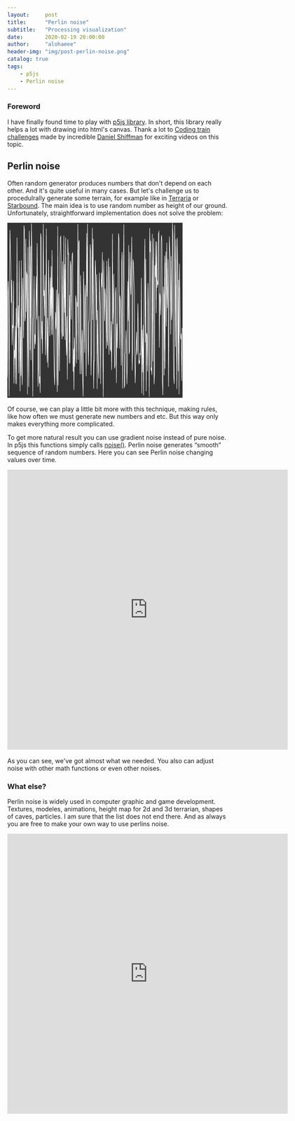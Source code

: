 ```yaml
---
layout:     post
title:      "Perlin noise"
subtitle:   "Processing visualization"
date:       2020-02-19 20:00:00
author:     "alohaeee"
header-img: "img/post-perlin-noise.png"
catalog: true
tags:
    - p5js
    - Perlin noise
---
```


### Foreword

I have finally found time to play with [p5js library](https://p5js.org/). In short, this library really helps a lot with drawing into html's canvas. 
Thank a lot to [Coding train challenges](https://thecodingtrain.com/) made by incredible [Daniel Shiffman](https://shiffman.net/) for exciting videos on this topic. 

## Perlin noise

Often random generator produces numbers that don't depend on each other. And it's quite useful in many cases. But let's challenge us to procedulrally generate some terrain, for example like in [Terraria](https://en.wikipedia.org/wiki/Terraria) or [Starbound](https://en.wikipedia.org/wiki/Starbound). 
The main idea is to use random number as height of our ground. Unfortunately, straightforward implementation does not solve the problem:

<img src="img/in-post/random.png" width=400 height=400></img>

Of course, we can play a little bit more with this technique, making rules, like how often we must generate new numbers and etc. But this way only makes everything more complicated.


To get more natural result you can use gradient noise instead of pure noise. In p5js this functions simply calls [noise()](https://p5js.org/reference/#/p5/noise). Perlin noise generates “smooth” sequence of random numbers. Here you can see Perlin noise changing values over time.
<iframe src="https://player.vimeo.com/video/393112363" width="640" height="640" frameborder="0" allow="autoplay; fullscreen" allowfullscreen></iframe>

<br>

As you can see, we've got almost what we needed. You also can adjust noise with other math functions or even other noises.

### What else?

Perlin noise is widely used in computer graphic and game development. Textures, modeles, animations, height map for 2d and 3d terrarian, shapes of caves, particles. I am sure that the list does not end there. And as always you are free to make your own way to use perlins noise.
<iframe src="https://player.vimeo.com/video/393246860" width="640" height="640" frameborder="0" allow="autoplay; fullscreen" allowfullscreen></iframe>






